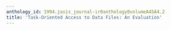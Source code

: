 ```yaml
---
anthology_id: 1994.jasis_journal-ir0anthology0volumeA45A4.2
title: 'Task-Oriented Access to Data Files: An Evaluation'
---
```

